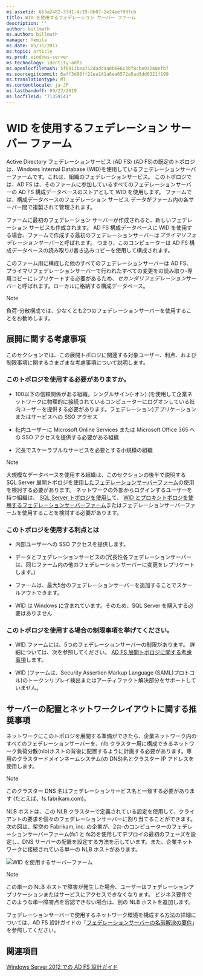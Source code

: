 ```yaml
---
ms.assetid: 663a2482-33d1-4c19-8607-2e24eef89fcb
title: WID を使用するフェデレーション サーバー ファーム
description: ''
author: billmath
ms.author: billmath
manager: femila
ms.date: 05/31/2017
ms.topic: article
ms.prod: windows-server
ms.technology: identity-adfs
ms.openlocfilehash: 5f6911bea712dadd9a0b666c3bf8cbe9a260efb7
ms.sourcegitcommit: 6aff3d88ff22ea141a6ea6572a5ad8dd6321f199
ms.translationtype: MT
ms.contentlocale: ja-JP
ms.lasthandoff: 09/27/2019
ms.locfileid: "71359141"
---
```

# <a name="federation-server-farm-using-wid"></a>WID を使用するフェデレーション サーバー ファーム

Active Directory フェデレーションサービス (AD FS) \(AD FS\)の既定のトポロジは、Windows Internal Database \(WID\)を使用しているフェデレーションサーバーファームです。これは、組織のフェデレーションサービス。 このトポロジでは、AD FS は、そのファームに参加しているすべてのフェデレーションサーバーの AD FS 構成データベースのストアとして WID を使用します。 ファームでは、構成データベースのフェデレーション サービス データがファーム内の各サーバー間で複製されて管理されます。  
  
ファームに最初のフェデレーション サーバーが作成されると、新しいフェデレーション サービスも作成されます。 AD FS 構成データベースに WID を使用する場合、ファームで作成する最初のフェデレーションサーバーは*プライマリフェデレーションサーバー*と呼ばれます。 つまり、このコンピューターは AD FS 構成データベースの読み取り\//書き込みコピーを使用して構成されます。  
  
このファーム用に構成した他のすべてのフェデレーションサーバーは AD FS、プライマリフェデレーションサーバーで行われたすべての変更をの読み取り\-専用コピーにレプリケートする必要があるため、*セカンダリフェデレーション*サーバーと呼ばれます。ローカルに格納する構成データベース。  
  
> [!NOTE]  
> 負荷\-分散構成では、少なくとも2つのフェデレーションサーバーを使用することをお勧めします。  
  
## <a name="deployment-considerations"></a>展開に関する考慮事項  
このセクションでは、この展開トポロジに関連する対象ユーザー、利点、および制限事項に関するさまざまな考慮事項について説明します。  
  
### <a name="who-should-use-this-topology"></a>このトポロジを使用する必要がありますか。  
  
-   100以下の信頼関係がある組織。シングルサイン\(\-オン\) \(を使用して企業ネットワークに物理的に接続されているコンピューターにログオンしている社内ユーザーを提供する必要があります。フェデレーション\)アプリケーションまたはサービスへの SSO アクセス  
  
-   社内ユーザーに Microsoft Online Services または Microsoft Office 365 への SSO アクセスを提供する必要がある組織  
  
-   冗長でスケーラブルなサービスを必要とする小規模の組織  
  
> [!NOTE]  
> 大規模なデータベースを使用する組織は、このセクションの後半で説明する SQL Server 展開トポロジを[使用したフェデレーションサーバーファーム](Federation-Server-Farm-Using-SQL-Server.md)の使用を検討する必要があります。 ネットワークの外部からログインするユーザーを持つ組織は、 [SQL Server トポロジを使用し](Federation-Server-Farm-Using-SQL-Server.md)て、 [WID とプロキシトポロジを使用するフェデレーションサーバーファーム](Federation-Server-Farm-Using-WID-and-Proxies.md)またはフェデレーションサーバーファームを使用することを検討する必要があります。  
  
### <a name="what-are-the-benefits-of-using-this-topology"></a>このトポロジを使用する利点とは  
  
-   内部ユーザーへの SSO アクセスを提供します。  
  
-   データとフェデレーションサービスの\(冗長性各フェデレーションサーバーは、同じファーム内の他のフェデレーションサーバーに変更をレプリケートします。\)  
  
-   ファームは、最大5台のフェデレーションサーバーを追加することでスケールアウトできます。  
  
-   WID は Windows に含まれています。そのため、SQL Server を購入する必要はありません  
  
### <a name="what-are-the-limitations-of-using-this-topology"></a>このトポロジを使用する場合の制限事項を挙げてください。  
  
-   WID ファームには、5つのフェデレーションサーバーの制限があります。 詳細については、次を参照してください。 [AD FS 展開トポロジに関する考慮事項](AD-FS-Deployment-Topology-Considerations.md)します。  
  
-   WID \(ファームは、Security Assertion Markup Language \(SAML\)プロトコル\)のトークンリプレイ検出またはアーティファクト解決部分をサポートしていません。  
  
## <a name="server-placement-and-network-layout-recommendations"></a>サーバーの配置とネットワークレイアウトに関する推奨事項  
ネットワークにこのトポロジを展開する準備ができたら、企業ネットワーク内のすべてのフェデレーションサーバーを、nlb クラスター用に構成できるネットワーク負荷分散\(nlb\)ホストの背後に配置するように計画する必要があります。専用のクラスタードメインネームシステム\(の DNS\)名とクラスター IP アドレスを使用します。  
  
> [!NOTE]  
> このクラスター DNS 名はフェデレーションサービス名と一致する必要があります (たとえば、fs.fabrikam.com)。  
  
NLB ホストは、この NLB クラスターで定義されている設定を使用して、クライアントの要求を個々のフェデレーションサーバーに割り当てることができます。 次の図は、架空の Fabrikam, inc. の企業が、2台\-のコンピューターのフェデレーションサーバーファーム\(fs1 と fs2\)を使用してデプロイの最初のフェーズを設定し、DNS サーバーの配置を設定する方法を示しています。また、企業ネットワークに接続されている単一の NLB ホストがあります。  
  
![WID を使用するサーバーファーム](media/FarmWID.gif)  
  
> [!NOTE]  
> この単一の NLB ホストで障害が発生した場合、ユーザーはフェデレーションアプリケーションまたはサービスにアクセスできなくなります。 ビジネス要件でこのような単一障害点を容認できない場合は、別の NLB ホストを追加します。  
  
フェデレーションサーバーで使用するネットワーク環境を構成する方法の詳細については、AD FS 設計ガイドの「[フェデレーションサーバーの名前解決の要件](Name-Resolution-Requirements-for-Federation-Servers.md)」を参照してください。  
  
## <a name="see-also"></a>関連項目
[Windows Server 2012 での AD FS 設計ガイド](AD-FS-Design-Guide-in-Windows-Server-2012.md)
